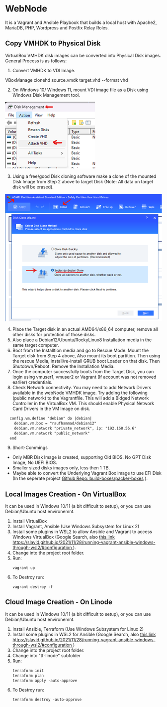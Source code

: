 # WebNode
It is a Vagrant and Ansible Playbook that builds a local host with Apache2, MariaDB, PHP, Wordpress and Postfix Relay Roles.

## Copy VMHDK to Physical Disk
VirtualBox VMHDK disk images can be converted into Physical Disk images. General Process is as follows:  
1. Convert VMHDK to VDI Image.
  
  VBoxManage clonehd source.vmdk target.vhd --format vhd
  
2. On Windows 10/ Windows 11, mount VDI image file as a Disk using Windows Disk Management tool.
  
  ![Disk Management Tool - Attach VHD file](pictures/Disk-Attach-VHD.png)

3. Using a free/good Disk cloning software make a clone of the mounted Disk Image from Step 2 above to target Disk (Note: All data on target disk will be erased).
  
  ![AOMEI tool - Clone sector by sector](pictures/Clone-sector-by-sector.png)

4. Place the Target disk in an actual AMD64/x86_64 computer, remove all other disks for protection of those disks.
5. Also place a Debian12/Ubuntu/RockyLinux8 Installation media in the same target computer.
6. Boot from the Installtion media and go to Rescue Mode. Mount the Target disk from Step 4 above, Also mount its boot partition. Then using the rescue Media, install/re-install GRUB boot Loader on that disk. Then Shutdown/Reboot. Remove the Installation Media.
7. Once the computer successfully boots from the Target Disk, you can login using vmuser1, vmuser2 or Vagrant (If account was not removed earlier) credentials.
8. Check Network connectivity. You may need to add Network Drivers available in the webNode VMHDK image. Try adding the following (public network) to the Vagrantfile. This will add a Bidged Network Controller in the VirtualBox VM. This should enable Physical Network Card Drivers in the VM Image on disk.
```
  config.vm.define "debian" do |debian|
    debian.vm.box = "raufhammad/debian12"
    debian.vm.network "private_network", ip: "192.168.56.6"
    debian.vm.network "public_network"
  end 
```
9. Short-Commings
  * Only MBR Disk Image is created, supporting Old BIOS. No GPT Disk Image, No UEFI BIOS.
  * Smaller sized disks images only, less then 1 TB.
  * Maybe able to convert the Underlying Vagrant Box image to use EFI Disk (In the seperate project [Github Repo: build-boxes/packer-boxes](https://github.com/build-boxes/packer-boxes) ).

## Local Images Creation - On VirtualBox
It can be used in Windows 10/11 (a bit difficult to setup), or you can use Debian/Ubuntu host environemnt.
1. Install VirtualBox
2. Install Vagrant, Ansible (Use Windows Subsystem for Linux 2)
3. Install some plugins in WSL2 to allow Ansible and Vagrant to access Windows VirtualBox (Google Search, also [this link https://slavid.github.io/2021/11/28/running-vagrant-ansible-windows-through-wsl2/#configuration ](https://slavid.github.io/2021/11/28/running-vagrant-ansible-windows-through-wsl2/#configuration) ).
4. Change into the project root folder.
5. Run:
    ```
    vagrant up
    ```
6. To Destroy run:
    ```
    vagrant destroy -f
    ```

## Cloud Image Creation - On Linode
It can be used in Windows 10/11 (a bit difficult to setup), or you can use Debian/Ubuntu host environemnt.
1. Install Ansible, Terraform (Use Windows Subsystem for Linux 2)
2. Install some plugins in WSL2 for Ansible (Google Search, also [this link https://slavid.github.io/2021/11/28/running-vagrant-ansible-windows-through-wsl2/#configuration ](https://slavid.github.io/2021/11/28/running-vagrant-ansible-windows-through-wsl2/#configuration) )
3. Change into the project root folder.
4. Change into "tf-linode" subfolder
5. Run:
    ```
    terraform init
    terraform plan
    terraform apply -auto-approve
    ```
6. To Destroy run:
    ```
    terraform destroy -auto-approve
    ```
  





